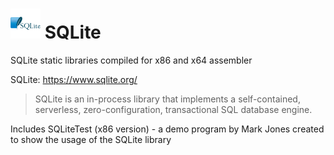 # ![](../assets/SQLite.png) SQLite

SQLite static libraries compiled for x86 and x64 assembler 

SQLite: https://www.sqlite.org/

> SQLite is an in-process library that implements a self-contained, serverless, zero-configuration, transactional SQL database engine.
>

Includes SQLiteTest (x86 version) - a demo program by Mark Jones created to show the usage of the SQLite library
